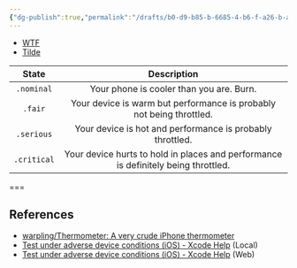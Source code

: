 ```yaml
---
{"dg-publish":true,"permalink":"/drafts/b0-d9-b85-b-6685-4-b6-f-a26-b-afe-8-fe-0-f628-d/","dgHomeLink":true,"dgPassFrontmatter":false}
---
```


- [WTF](https://davidblue.wtf/drafts/B0D9B85B-6685-4B6F-A26B-AFE8FE0F628D.html)
- [Tilde](https://tilde.town/~extratone/misc/thermalstates)

| State       | Description                                                  |
|:-----------:|:------------------------------------------------------------:|
| `.nominal`  | Your phone is cooler than you are. Burn.                     |
| `.fair`     | Your device is warm but performance is probably not being throttled. |
| `.serious`  | Your device is hot and performance is probably throttled.    |
| `.critical` | Your device hurts to hold in places and performance is definitely being throttled. |

===

## References
- [warpling/Thermometer: A very crude iPhone thermometer](https://github.com/warpling/Thermometer/blob/master/README.md)
- [Test under adverse device conditions (iOS) - Xcode Help](drafts://open?uuid=883182E1-CFBB-461E-8ECE-A309E7E101D3) (Local)
- [Test under adverse device conditions (iOS) - Xcode Help](https://help.apple.com/xcode/mac/current/#/dev308429d42) (Web)